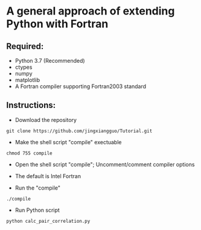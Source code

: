 # A general approach of extending Python with Fortran

## Required: 
* Python 3.7 (Recommended)
* ctypes 
* numpy
* matplotlib
* A Fortran compiler supporting Fortran2003 standard

## Instructions:

* Download the repository

```
git clone https://github.com/jingxiangguo/Tutorial.git 
```

* Make the shell script "compile" exectuable

```
chmod 755 compile
```

* Open the shell script "compile"; Uncomment/comment compiler options

* The default is Intel Fortran

* Run the "compile"

```
./compile
```
* Run Python script 

```
python calc_pair_correlation.py 
```
